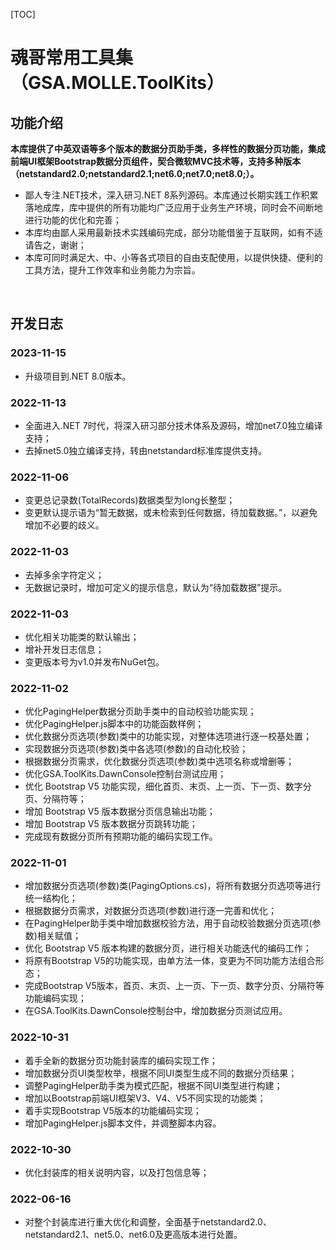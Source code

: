 [TOC]

# 魂哥常用工具集（GSA.MOLLE.ToolKits）

## 功能介绍

**本库提供了中英双语等多个版本的数据分页助手类，多样性的数据分页功能，集成前端UI框架Bootstrap数据分页组件，契合微软MVC技术等，支持多种版本（netstandard2.0;netstandard2.1;net6.0;net7.0;net8.0;）。**

- 鄙人专注.NET技术，深入研习.NET 8系列源码。本库通过长期实践工作积累落地成库，库中提供的所有功能均广泛应用于业务生产环境，同时会不间断地进行功能的优化和完善；
- 本库均由鄙人采用最新技术实践编码完成，部分功能借鉴于互联网，如有不适请告之，谢谢；
- 本库可同时满足大、中、小等各式项目的自由支配使用，以提供快捷、便利的工具方法，提升工作效率和业务能力为宗旨。

<br>

## 开发日志

### 2023-11-15
- 升级项目到.NET 8.0版本。

### 2022-11-13
- 全面进入.NET 7时代，将深入研习部分技术体系及源码，增加net7.0独立编译支持；
- 去掉net5.0独立编译支持，转由netstandard标准库提供支持。

### 2022-11-06
- 变更总记录数(TotalRecords)数据类型为long长整型；
- 变更默认提示语为“暂无数据，或未检索到任何数据，待加载数据。”，以避免增加不必要的歧义。

### 2022-11-03
- 去掉多余字符定义；
- 无数据记录时，增加可定义的提示信息，默认为“待加载数据”提示。

### 2022-11-03
- 优化相关功能类的默认输出；
- 增补开发日志信息；
- 变更版本号为v1.0并发布NuGet包。

### 2022-11-02
- 优化PagingHelper数据分页助手类中的自动校验功能实现；
- 优化PagingHelper.js脚本中的功能函数样例；
- 优化数据分页选项(参数)类中的功能实现，对整体选项进行逐一校基处置；
- 实现数据分页选项(参数)类中各选项(参数)的自动化校验；
- 根据数据分页需求，优化数据分页选项(参数)类中选项名称或增删等；
- 优化GSA.ToolKits.DawnConsole控制台测试应用；
- 优化 Bootstrap V5 功能实现，细化首页、末页、上一页、下一页、数字分页、分隔符等；
- 增加 Bootstrap V5 版本数据分页信息输出功能；
- 增加 Bootstrap V5 版本数据分页跳转功能；
- 完成现有数据分页所有预期功能的编码实现工作。

### 2022-11-01
- 增加数据分页选项(参数)类(PagingOptions.cs)，将所有数据分页选项等进行统一结构化；
- 根据数据分页需求，对数据分页选项(参数)进行逐一完善和优化；
- 在PagingHelper助手类中增加数据校验方法，用于自动校验数据分页选项(参数)相关赋值；
- 优化 Bootstrap V5 版本构建的数据分页，进行相关功能迭代的编码工作；
- 将原有Bootstrap V5的功能实现，由单方法一体，变更为不同功能方法组合形态；
- 完成Bootstrap V5版本，首页、末页、上一页、下一页、数字分页、分隔符等功能编码实现；
- 在GSA.ToolKits.DawnConsole控制台中，增加数据分页测试应用。

### 2022-10-31
- 着手全新的数据分页功能封装库的编码实现工作；
- 增加数据分页UI类型枚举，根据不同UI类型生成不同的数据分页结果；
- 调整PagingHelper助手类为模式匹配，根据不同UI类型进行构建；
- 增加以Bootstrap前端UI框架V3、V4、V5不同实现的功能类；
- 着手实现Bootstrap V5版本的功能编码实现；
- 增加PagingHelper.js脚本文件，并调整脚本内容。

### 2022-10-30
- 优化封装库的相关说明内容，以及打包信息等；

### 2022-06-16
- 对整个封装库进行重大优化和调整，全面基于netstandard2.0、netstandard2.1、net5.0、net6.0及更高版本进行处置。
